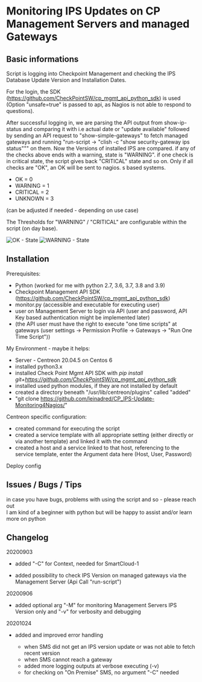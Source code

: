 Monitoring IPS Updates on CP Management Servers and managed Gateways
===========================================================================

Basic informations
---------------------

Script is logging into Checkpoint Management and checking the IPS Database Update Version and Installation Dates.

For the login, the SDK (<https://github.com/CheckPointSW/cp_mgmt_api_python_sdk>) is used (Option "unsafe=true" is passed to api, as Nagios is not able to respond to questions).

After successful logging in, we are parsing the API output from show-ip-status and comparing it with i.e actual date or "update available" followed by sending an API request to "show-simple-gateways" to fetch managed gateways and running "run-script -> "clish -c "show security-gateway ips status""" on them. Now the Versions of installed IPS are compared. if any of the checks above ends with a warning, state is "WARNING". if one check is in critical state, the script gives back "CRITICAL" state and so on. Only if all checks are "OK", an OK will be sent to nagios.
s based systems.

- OK = 0
- WARNING = 1
- CRITICAL = 2
- UNKNOWN = 3

(can be adjusted if needed - depending on use case)

The Thresholds for "WARNING" / "CRITICAL" are configurable within the script (on day base).

![OK - State](https://github.com/leinadred/CP_IPS-Update-Monitoring4Nagios/blob/master/ips_check_ok.png)
![WARNING - State](https://github.com/leinadred/CP_IPS-Update-Monitoring4Nagios/blob/master/ips_check_warn.png)

Installation
---------------------

Prerequisites:

- Python (worked for me with python 2.7, 3.6, 3.7, 3.8 and 3.9)
- Checkpoint Management API SDK (<https://github.com/CheckPointSW/cp_mgmt_api_python_sdk>)
- monitor.py (accessible and executable for executing user)
- user on Management Server to login via API (user and password, API Key based authentication might be implemented later)
- (the API user must have the right to execute "one time scripts" at gateways (user settings -> Permission Profile -> Gateways -> "Run One Time Script"))

My Environment - maybe it helps:

- Server - Centreon 20.04.5 on Centos 6
- installed python3.x
- installed Check Point Mgmt API SDK with *pip install git+<https://github.com/CheckPointSW/cp_mgmt_api_python_sdk>*
- installed used python modules, if they are not installed by default
- created a directory beneath "/usr/lib/centreon/plugins" called "added"
- "git clone <https://github.com/leinadred/CP_IPS-Update-Monitoring4Nagios/>"

Centreon specific configuration:

- created command for executing the script
- created a service template with all appropriate setting (either directly or via another template) and linked it with the command
- created a host and a service linked to that host, referencing to the service template, enter the Argument data here (Host, User, Password)

Deploy config

Issues / Bugs / Tips
----------------------

in case you have bugs, problems with using the script and so - please reach out  
I am kind of a beginner with python but will be happy to assist and/or learn more on python

Changelog
-------------

20200903

- added "-C" for Context, needed for SmartCloud-1

- added possibility to check IPS Version on managed gateways via the Management Server (Api Call "run-script")

20200906

- added optional arg "-M" for monitoring Management Servers IPS Version only and "-v" for verbosity and debugging

20201024

- added and improved error handling

  - when SMS did not get an IPS version update or was not able to fetch recent version
  - when SMS cannot reach a gateway
  - added more logging outputs at verbose executing (-v)
  - for checking on "On Premise" SMS, no argument "-C" needed
